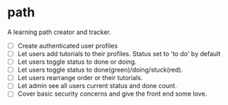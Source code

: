 # path
A learning path creator and tracker.

- [ ] Create authenticated user profiles
- [ ] Let users add tutorials to their profiles. Status set to 'to do' by default
- [ ] Let users toggle status to done or doing.
- [ ] Let users toggle status to done(green)/doing/stuck(red).
- [ ] Let users rearrange order or their tutorials.
- [ ] Let admin see all users current status and done count.
- [ ] Cover basic security concerns and give the front end some love.
